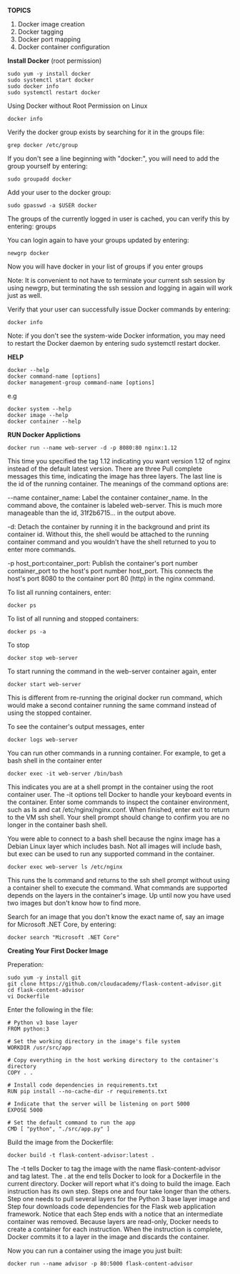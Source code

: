 **TOPICS**

1. Docker image creation
2. Docker tagging
3. Docker port mapping
4. Docker container configuration

**Install Docker** (root permission)

    sudo yum -y install docker
    sudo systemctl start docker
    sudo docker info
    sudo systemctl restart docker

Using Docker without Root Permission on Linux

    docker info

Verify the docker group exists by searching for it in the groups file:

    grep docker /etc/group

If you don't see a line beginning with "docker:", you will need to add the group yourself by entering:

    sudo groupadd docker
 
Add your user to the docker group:

    sudo gpasswd -a $USER docker

The groups of the currently logged in user is cached, you can verify this by entering:
     groups


You can login again to have your groups updated by entering:

    newgrp docker

Now you will have docker in your list of groups if you enter 
    groups

Note: It is convenient to not have to terminate your current ssh session by using newgrp, but terminating the ssh session and logging in again will work just as well.

Verify that your user can successfully issue Docker commands by entering:

    docker info

Note: if you don't see the system-wide Docker information, you may need to restart the Docker daemon by entering sudo systemctl restart docker.

**HELP**

    docker --help
    docker command-name [options] 
    docker management-group command-name [options]

e.g 

    docker system --help
    docker image --help
    docker container --help

**RUN Docker Applictions**

    docker run --name web-server -d -p 8080:80 nginx:1.12

This time you specified the tag 1.12 indicating you want version 1.12 of nginx instead of the default latest version. There are three Pull complete messages this time, indicating the image has three layers. The last line is the id of the running container. The meanings of the command options are:

--name container_name: Label the container container_name. In the command above, the container is labeled web-server. This is much more manageable than the id, 31f2b6715... in the output above.

-d: Detach the container by running it in the background and print its container id. Without this, the shell would be attached to the running container command and you wouldn't have the shell returned to you to enter more commands.

-p host_port:container_port: Publish the container's port number container_port to the host's port number host_port. This connects the host's port 8080 to the container port 80 (http) in the nginx command.

To list all running containers, enter:

    docker ps

To list of all running and stopped containers:

    docker ps -a

To stop

    docker stop web-server

To start running the command in the web-server container again, enter

    docker start web-server

This is different from re-running the original docker run command, which would make a second container running the same command instead of using the stopped container.

 To see the container's output messages, enter

    docker logs web-server

 You can run other commands in a running container. For example, to get a bash shell in the container enter

    docker exec -it web-server /bin/bash

This indicates you are at a shell prompt in the container using the root container user. The -it options tell Docker to handle your keyboard events in the container. Enter some commands to inspect the container environment, such as ls and cat /etc/nginx/nginx.conf. When finished, enter exit to return to the VM ssh shell. Your shell prompt should change to confirm you are no longer in the container bash shell.

You were able to connect to a bash shell because the nginx image has a Debian Linux layer which includes bash. Not all images will include bash, but exec can be used to run any supported command in the container.

    docker exec web-server ls /etc/nginx

This runs the ls command and returns to the ssh shell prompt without using a container shell to execute the command. What commands are supported depends on the layers in the container's image. Up until now you have used two images but don't know how to find more.


Search for an image that you don't know the exact name of, say an image for Microsoft .NET Core, by entering:

    docker search "Microsoft .NET Core"

**Creating Your First Docker Image**

Preperation:

    sudo yum -y install git
    git clone https://github.com/cloudacademy/flask-content-advisor.git
    cd flask-content-advisor
    vi Dockerfile

Enter the following in the file:

    # Python v3 base layer
    FROM python:3

    # Set the working directory in the image's file system
    WORKDIR /usr/src/app

    # Copy everything in the host working directory to the container's directory
    COPY . .

    # Install code dependencies in requirements.txt
    RUN pip install --no-cache-dir -r requirements.txt

    # Indicate that the server will be listening on port 5000
    EXPOSE 5000

    # Set the default command to run the app
    CMD [ "python", "./src/app.py" ]


Build the image from the Dockerfile:

    docker build -t flask-content-advisor:latest .


The -t tells Docker to tag the image with the name flask-content-advisor and tag latest. The . at the end tells Docker to look for a Dockerfile in the current directory. Docker will report what it's doing to build the image. Each instruction has its own step. Steps one and four take longer than the others. Step one needs to pull several layers for the Python 3 base layer image and Step four downloads code dependencies for the Flask web application framework. Notice that each Step ends with a notice that an intermediate container was removed. Because layers are read-only, Docker needs to create a container for each instruction. When the instruction is complete, Docker commits it to a layer in the image and discards the container.


Now you can run a container using the image you just built:

    docker run --name advisor -p 80:5000 flask-content-advisor